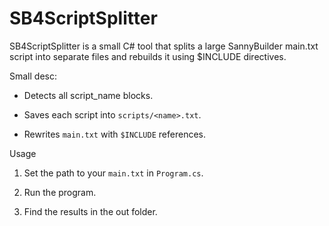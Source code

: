 # SB4ScriptSplitter

SB4ScriptSplitter is a small C# tool that splits a large SannyBuilder main.txt script into separate files and rebuilds it using $INCLUDE directives.

Small desc:

- Detects all script_name blocks.

- Saves each script into `scripts/<name>.txt`.

- Rewrites `main.txt` with `$INCLUDE` references.

Usage

1. Set the path to your `main.txt` in `Program.cs`.

2. Run the program.

3. Find the results in the out folder.
